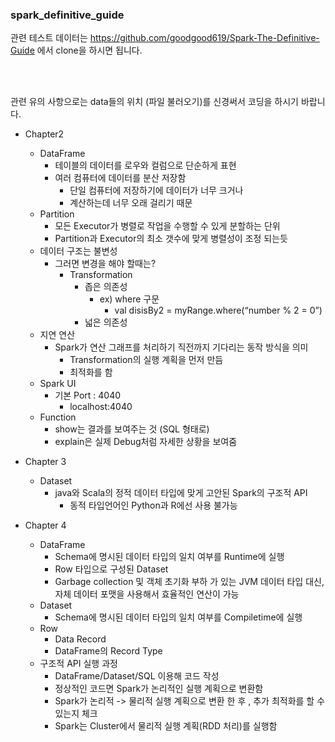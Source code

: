### spark_definitive_guide

관련 테스트 데이터는 https://github.com/goodgood619/Spark-The-Definitive-Guide 에서 clone을 하시면 됩니다.

<br/><br/>

관련 유의 사항으로는 data들의 위치 (파일 불러오기)를 신경써서 코딩을 하시기 바랍니다.


- Chapter2
    - DataFrame
        - 테이블의 데이터를 로우와 컬럼으로 단순하게 표현
        - 여러 컴퓨터에 데이터를 분산 저장함
            - 단일 컴퓨터에 저장하기에 데이터가 너무 크거나
            - 계산하는데 너무 오래 걸리기 때문
    - Partition
        - 모든 Executor가 병렬로 작업을 수행할 수 있게 분할하는 단위
        - Partition과 Executor의 최소 갯수에 맞게 병렬성이 조정 되는듯
    - 데이터 구조는 불변성
        - 그러면 변경을 해야 할때는?
            - Transformation
                - 좁은 의존성
                    - ex) where 구문
                        - val disisBy2 = myRange.where(“number % 2 = 0”)
                - 넓은 의존성
    - 지연 연산
        - Spark가 연산 그래프를 처리하기 직전까지 기다리는 동작 방식을 의미
            - Transformation의 실행 계획을 먼저 만듬
            - 최적화를 함
    - Spark UI
        - 기본 Port : 4040
            - localhost:4040
    - Function
        - show는 결과를 보여주는 것 (SQL 형태로)
        - explain은 실제 Debug처럼 자세한 상황을 보여줌

- Chapter 3
    - Dataset
        - java와 Scala의 정적 데이터 타입에 맞게 고안된 Spark의 구조적 API
            - 동적 타입언어인 Python과 R에선 사용 불가능
- Chapter 4
    - DataFrame
        - Schema에 명시된 데이터 타입의 일치 여부를 Runtime에 실행
        - Row 타입으로 구성된 Dataset
        - Garbage collection 및 객체 초기화 부하 가 있는 JVM 데이터 타입 대신, 자체 데이터 포맷을 사용해서 효율적인 연산이 가능
    - Dataset
        - Schema에 명시된 데이터 타입의 일치 여부를 Compiletime에 실행
    - Row
        - Data Record
        - DataFrame의 Record Type
    - 구조적 API 실행 과정
        - DataFrame/Dataset/SQL 이용해 코드 작성
        - 정상적인 코드면 Spark가 논리적인 실행 계획으로 변환함
        - Spark가 논리적 -> 물리적 실행 계획으로 변환 한 후 , 추가 최적화를 할 수 있는지 체크
        - Spark는 Cluster에서 물리적 실행 계획(RDD 처리)를 실행함
